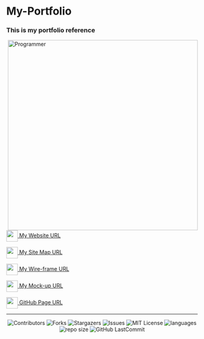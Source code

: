 # My-Portfolio

<h3 align="left">This is my portfolio reference</h3>
<p align="left">
  <img align="right" src="https://qph.fs.quoracdn.net/main-qimg-fa7b4bdc3b2f73e749e5c2c646d4ae13" alt="Programmer" width="500">
    
  <a href="http://ashenhansaka.epizy.com/" target="_blank"><img align="center" src="https://github.com/hansakagaa/My-Portfoliyo/blob/master/assets/images/favicon.png" height="30" width="30" />  </a> <a href="http://ashenhansaka.epizy.com/" target="_blank" > My Website URL </a><br>
  
  <a href="https://www.gloomaps.com" target="_blank"><img align="center" src="https://www.gloomaps.com/favicon.ico" height="30" width="30" />  </a> <a href="https://www.gloomaps.com/FhHQZ6RQ2l" target="_blank" > My Site Map URL </a><br>
  
  <a href="https://wireframe.cc" target="_blank"><img align="center" src="https://wireframe.cc/favicon.ico" height="30" width="30" />  </a> <a href="https://wireframe.cc/ceHFJW" target="_blank" > My Wire-frame URL </a><br>
  
  <a href="https://www.figma.com" target="_blank"><img align="center" src="https://www.vectorlogo.zone/logos/figma/figma-icon.svg" height="30" width="30" />  </a> <a href="https://www.figma.com/file/7vT31AKkYoYE7eh696Ak08/My-profile?node-id=143%3A9" target="_blank" > My Mock-up URL </a><br>
  
  <a href="https://www.github.com" target="_blank"><img align="center" src="https://www.github.com/favicon.ico" height="30" width="30" />  </a> <a href="https://hansakagaa.github.io/My-Portfolio/" target="_blank" > GitHub Page URL </a><br>
  
</p>

---
<div align="center">

![Contributors](https://img.shields.io/github/contributors/hansakagaa/My-Portfoliyo?&labelColor=black&color=4cd137&style=for-the-badge)
![Forks](https://img.shields.io/github/forks/hansakagaa/My-Portfoliyo?&labelColor=black&color=0fb9b1&style=for-the-badge)
![Stargazers](https://img.shields.io/github/stars/hansakagaa/My-Portfoliyo?&labelColor=black&color=f7b731&style=for-the-badge)
![Issues](https://img.shields.io/github/issues/hansakagaa/My-Portfoliyo?&labelColor=black&color=EE5A24&style=for-the-badge)
![MIT License](https://img.shields.io/github/license/hansakagaa/My-Portfoliyo?&labelColor=black&color=FFC312&style=for-the-badge)
![languages](https://img.shields.io/github/languages/count/hansakagaa/My-Portfoliyo?color=ff3838&labelColor=black&style=for-the-badge)
![repo size](https://img.shields.io/github/repo-size/hansakagaa/My-Portfoliyo?label=Repo%20Size&style=for-the-badge&labelColor=black&color=0652DD)
![GitHub LastCommit](https://img.shields.io/github/last-commit/hansakagaa/My-Portfoliyo?logo=github&labelColor=black&color=d1d8e0&style=for-the-badge)
</div>
